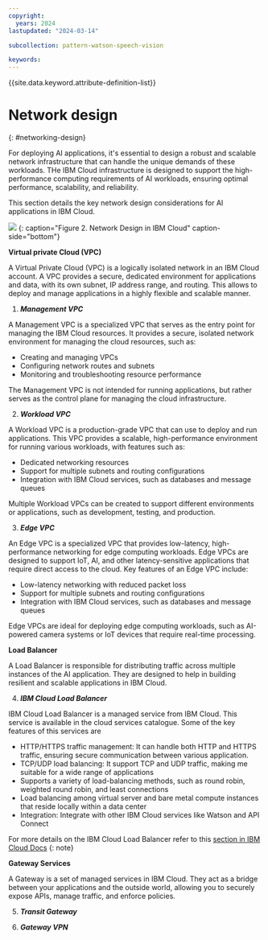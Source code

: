 ```yaml
---
copyright:
  years: 2024
lastupdated: "2024-03-14"

subcollection: pattern-watson-speech-vision

keywords:
---
```

{{site.data.keyword.attribute-definition-list}}

# Network design

{: #networking-design}

For deploying AI applications, it's essential to design a robust and scalable network infrastructure that can handle the unique demands of these workloads. THe IBM Cloud infrastructure is designed to support the high-performance computing requirements of AI workloads, ensuring optimal performance, scalability, and reliability.

This section details the key network design considerations for AI applications in IBM Cloud.

![](image/watsonx-surround-pattern-networking.svg)
{: caption="Figure 2. Network Design in IBM Cloud" caption-side="bottom"}

**Virtual private Cloud (VPC)**

A Virtual Private Cloud (VPC) is a logically isolated network in an IBM Cloud account. A VPC provides a secure, dedicated environment for applications and data, with its own subnet, IP address range, and routing. This allows to deploy and manage applications in a highly flexible and scalable manner.


1. ***Management VPC***

A Management VPC is a specialized VPC that serves as the entry point for managing the IBM Cloud resources. It provides a secure, isolated network environment for managing the cloud resources, such as:

- Creating and managing VPCs
- Configuring network routes and subnets
- Monitoring and troubleshooting resource performance

The Management VPC is not intended for running applications, but rather serves as the control plane for managing the cloud infrastructure.

2. ***Workload VPC***

A Workload VPC is a production-grade VPC that can use to deploy and run applications. This VPC provides a scalable, high-performance environment for running various workloads, with features such as:

- Dedicated networking resources
- Support for multiple subnets and routing configurations
- Integration with IBM Cloud services, such as databases and message queues

Multiple Workload VPCs can be created to support different environments or applications, such as development, testing, and production.

3. ***Edge VPC***

An Edge VPC is a specialized VPC that provides low-latency, high-performance networking for edge computing workloads. Edge VPCs are designed to support IoT, AI, and other latency-sensitive applications that require direct access to the cloud. Key features of an Edge VPC include:
    
- Low-latency networking with reduced packet loss
- Support for multiple subnets and routing configurations
- Integration with IBM Cloud services, such as databases and message queues

Edge VPCs are ideal for deploying edge computing workloads, such as AI-powered camera systems or IoT devices that require real-time processing.

**Load Balancer**

A Load Balancer is responsible for distributing traffic across multiple instances of the AI application. They are designed to help in building resilient and scalable applications in IBM Cloud. 

4. ***IBM Cloud Load Balancer***

IBM Cloud Load Balancer is a managed service from IBM Cloud. This service is available in the cloud services catalogue. Some of the key features of this services are 

- HTTP/HTTPS traffic management: It can handle both HTTP and HTTPS traffic, ensuring secure communication between various application.
- TCP/UDP load balancing: It support TCP and UDP traffic, making me suitable for a wide range of applications
- Supports a variety of load-balancing methods, such as round robin, weighted round robin, and least connections
- Load balancing among virtual server and bare metal compute instances that reside locally within a data center
- Integration: Integrate with other IBM Cloud services like Watson and API Connect

For more details on the IBM Cloud Load Balancer refer to this [section in IBM Cloud Docs](https://cloud.ibm.com/docs/loadbalancer-service?topic=loadbalancer-service-about-ibm-cloud-load-balancer)
{: note}


**Gateway Services**

A Gateway is a set of managed services in IBM Cloud. They act as a bridge between your applications and the outside world, allowing you to securely expose APIs, manage traffic, and enforce policies.

5. ***Transit Gateway***


6. ***Gateway VPN***

